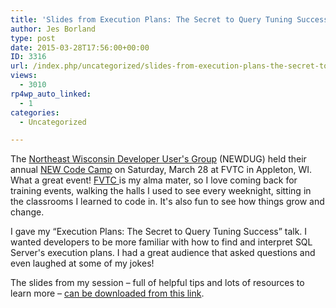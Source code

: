 ```yaml
---
title: 'Slides from Execution Plans: The Secret to Query Tuning Success at NEW Code Camp'
author: Jes Borland
type: post
date: 2015-03-28T17:56:00+00:00
ID: 3316
url: /index.php/uncategorized/slides-from-execution-plans-the-secret-to-query-tuning-success-at-new-code-camp/
views:
  - 3010
rp4wp_auto_linked:
  - 1
categories:
  - Uncategorized

---
```

The <a href="http://newdug.org" target="_blank">Northeast Wisconsin Developer User's Group</a> (NEWDUG) held their annual <a href="http://newcodecamp.com" target="_blank">NEW Code Camp</a> on Saturday, March 28 at FVTC in Appleton, WI. What a great event! <a href="http://fvtc.edu" target="_blank">FVTC </a>is my alma mater, so I love coming back for training events, walking the halls I used to see every weeknight, sitting in the classrooms I learned to code in. It's also fun to see how things grow and change.

I gave my “Execution Plans: The Secret to Query Tuning Success” talk. I wanted developers to be more familiar with how to find and interpret SQL Server's execution plans. I had a great audience that asked questions and even laughed at some of my jokes!

The slides from my session &#8211; full of helpful tips and lots of resources to learn more &#8211; <a href="/wp-content/uploads/2015/03/Execution-Plans.pdf" target="_blank">can be downloaded from this link</a>.

&nbsp;